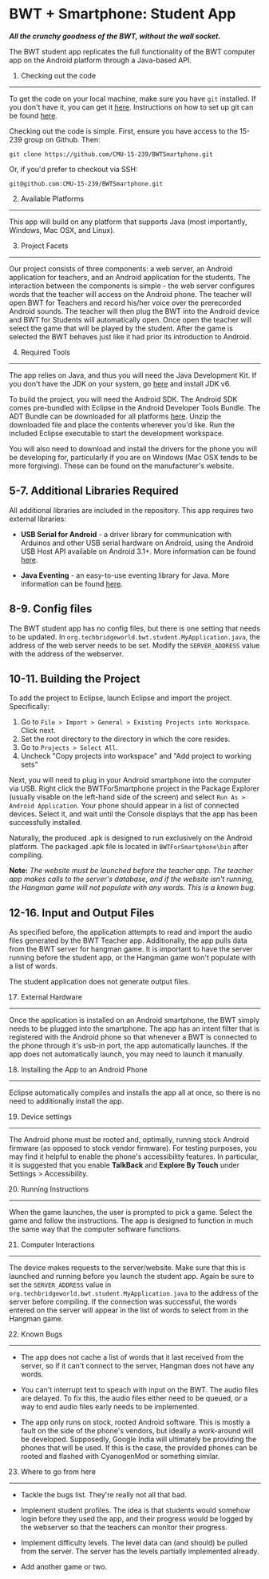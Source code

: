 BWT + Smartphone: Student App
===============================================================================
***All the crunchy goodness of the BWT, without the wall socket.***  


The BWT student app replicates the full functionality of the BWT computer app on the Android platform through a Java-based API.



1. Checking out the code
-------------------------------------------------------------------------------

To get the code on your local machine, make sure you have ```git``` installed. If you don't have it, you can get it [here](http://git-scm.com/). Instructions on how to set up git can be found [here](https://help.github.com/articles/set-up-git).

Checking out the code is simple. First, ensure you have access to the 15-239 group on Github. Then:  

    git clone https://github.com/CMU-15-239/BWTSmartphone.git

Or, if you'd prefer to checkout via SSH:

    git@github.com:CMU-15-239/BWTSmartphone.git



2. Available Platforms
-------------------------------------------------------------------------------

This app will build on any platform that supports Java (most importantly, Windows, Mac OSX, and Linux). 


3. Project Facets
-------------------------------------------------------------------------------

Our project consists of three components: a web server, an Android application for teachers, and an Android application for the students. The interaction between the components is simple - the web server configures words that the teacher will access on the Android phone. The teacher will open BWT for Teachers and record his/her voice over the prerecorded Android sounds. The teacher will then plug the BWT into the Android device and BWT for Students will automatically open. Once open the teacher will select the game that will be played by the student. After the game is selected the BWT behaves just like it had prior its introduction to Android. 


4. Required Tools
-------------------------------------------------------------------------------

The app relies on Java, and thus you will need the Java Development Kit. If you don't have the JDK on your system, go [here](http://www.oracle.com/technetwork/java/javase/downloads/index.html) and install JDK v6.

To build the project, you will need the Android SDK. The Android SDK comes pre-bundled with Eclipse in the Android Developer Tools Bundle. The ADT Bundle can be downloaded for all platforms [here](http://developer.android.com/sdk/index.html). Unzip the downloaded file and place the contents wherever you'd like. Run the included Eclipse executable to start the development workspace.

You will also need to download and install the drivers for the phone you will be developing for, particularly if you are on Windows (Mac OSX tends to be more forgiving). These can be found on the manufacturer's website. 


5-7. Additional Libraries Required
-------------------------------------------------------------------------------

All additional libraries are included in the repository. This app requires two external libraries: 

 - **USB Serial for Android** - a driver library for communication with 
    Arduinos and other USB serial hardware on Android, using the Android USB 
    Host API available on Android 3.1+. More information can be found 
    [here](https://code.google.com/p/usb-serial-for-android/).
 
 - **Java Eventing** - an easy-to-use eventing library for Java. More   
    information can be found [here](https://code.google.com/p/javaeventing/). 


8-9. Config files
-------------------------------------------------------------------------------

The BWT student app has no config files, but there is one setting that needs to be updated. In ```org.techbridgeworld.bwt.student.MyApplication.java```, the address of the web server needs to be set. Modify the ```SERVER_ADDRESS``` value with the address of the webserver. 


10-11. Building the Project
-------------------------------------------------------------------------------

To add the project to Eclipse, launch Eclipse and import the project. Specifically:

1. Go to ```File > Import > General > Existing Projects into Workspace```. 
   Click next.
2. Set the root directory to the directory in which the core resides.
3. Go to ```Projects > Select All```.
4. Uncheck "Copy projects into workspace" and "Add project to working sets"

Next, you will need to plug in your Android smartphone into the computer via USB. Right click the BWTForSmartphone project in the Package Explorer (usually visable on the left-hand side of the screen) and select ```Run As > Android Application```. Your phone should appear in a list of connected devices. Select it, and wait until the Console displays that the app has been successfully installed. 

Naturally, the produced .apk is designed to run exclusively on the Android platform. The packaged .apk file is located in ```BWTForSmartphone\bin``` after compiling.

**Note:** *The website must be launched before the teacher app. The teacher app makes calls to the server's database, and if the website isn't running, the Hangman game will not populate with any words. This is a known bug.*


12-16. Input and Output Files
-------------------------------------------------------------------------------

As specified before, the application attempts to read and import the audio files generated by the BWT Teacher app. Additionally, the app pulls data from the BWT server for hangman game. It is important to have the server running before the student app, or the Hangman game won't populate with a list of words.

The student application does not generate output files. 


17. External Hardware
-------------------------------------------------------------------------------

Once the application is installed on an Android smartphone, the BWT simply needs to be plugged into the smartphone. The app has an intent filter that is registered with the Android phone so that whenever a BWT is connected to the phone through it's usb-in port, the app automatically launches. If the app does not automatically launch, you may need to launch it manually.


18. Installing the App to an Android Phone
-------------------------------------------------------------------------------

Eclipse automatically compiles and installs the app all at once, so there is no need to additionally install the app. 


19. Device settings
-------------------------------------------------------------------------------

The Android phone must be rooted and, optimally, running stock Android firmware (as opposed to stock vendor firmware). For testing purposes, you may find it helpful to enable the phone's accessibility features. In particular, it is suggested that you enable **TalkBack** and **Explore By Touch** under Settings > Accessibility.


20. Running Instructions
-------------------------------------------------------------------------------

When the game launches, the user is prompted to pick a game. Select the game and follow the instructions. The app is designed to function in much the same way that the computer software functions.


21. Computer Interactions
-------------------------------------------------------------------------------

The device makes requests to the server/website. Make sure that this is launched and running before you launch the student app. Again be sure to set the ```SERVER_ADDRESS``` value in ```org.techbridgeworld.bwt.student.MyApplication.java``` to the address of the server before compiling. If the connection was successful, the words entered on the server will appear in the list of words to select from in the Hangman game.


22. Known Bugs
-------------------------------------------------------------------------------

 - The app does not cache a list of words that it last received from the server, so if it can't connect to the server, Hangman does not have any words.

 - You can't interrupt text to speach with input on the BWT. The audio files are delayed. To fix this, the audio files either need to be queued, or a way to end audio files early needs to be implemented. 

 - The app only runs on stock, rooted Android software. This is mostly a fault on the side of the phone's vendors, but ideally a work-around will be developed. Supposedly, Google India will ultimately be providing the phones that will be used. If this is the case, the provided phones can be rooted and flashed with CyanogenMod or something similar. 


23. Where to go from here
-------------------------------------------------------------------------------

 - Tackle the bugs list. They're really not all that bad.

 - Implement student profiles. The idea is that students would somehow login before they used the app, and their progress would be logged by the webserver so that the teachers can monitor their progress.

 - Implement difficulty levels. The level data can (and should) be pulled from the server. The server has the levels partially implemented already.
 
 - Add another game or two.
